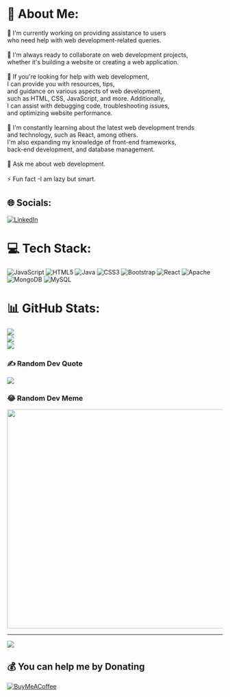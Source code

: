 # 💫 About Me:
🔭 I'm currently working on providing assistance to users<br>      who need help with web development-related queries.<br><br>👯 I'm always ready to collaborate on web development projects,<br>      whether it's building a website or creating a web application.<br><br>🤝 If you're looking for help with web development, <br>      I can provide you with resources, tips,<br>      and guidance on various aspects of web development,<br>      such as HTML, CSS, JavaScript, and more. Additionally, <br>      I can assist with debugging code, troubleshooting issues, <br>      and optimizing website performance.<br><br>🌱 I'm constantly learning about the latest web development trends <br>      and technology, such as React, among others. <br>      I'm also expanding my knowledge of front-end frameworks, <br>      back-end development, and database management.<br><br>💬 Ask me about  web development.<br><br>⚡ Fun fact -I am lazy but smart.


## 🌐 Socials:
[![LinkedIn](https://img.shields.io/badge/LinkedIn-%230077B5.svg?logo=linkedin&logoColor=white)](https://linkedin.com/in/Sanjeev-Samudrala) 

# 💻 Tech Stack:
![JavaScript](https://img.shields.io/badge/javascript-%23323330.svg?style=flat&logo=javascript&logoColor=%23F7DF1E) ![HTML5](https://img.shields.io/badge/html5-%23E34F26.svg?style=flat&logo=html5&logoColor=white) ![Java](https://img.shields.io/badge/java-%23ED8B00.svg?style=flat&logo=java&logoColor=white) ![CSS3](https://img.shields.io/badge/css3-%231572B6.svg?style=flat&logo=css3&logoColor=white) ![Bootstrap](https://img.shields.io/badge/bootstrap-%23563D7C.svg?style=flat&logo=bootstrap&logoColor=white) ![React](https://img.shields.io/badge/react-%2320232a.svg?style=flat&logo=react&logoColor=%2361DAFB) ![Apache](https://img.shields.io/badge/apache-%23D42029.svg?style=flat&logo=apache&logoColor=white) ![MongoDB](https://img.shields.io/badge/MongoDB-%234ea94b.svg?style=flat&logo=mongodb&logoColor=white) ![MySQL](https://img.shields.io/badge/mysql-%2300f.svg?style=flat&logo=mysql&logoColor=white)
# 📊 GitHub Stats:
![](https://github-readme-stats.vercel.app/api?username=sanjusamudrala&theme=midnight-purple&hide_border=false&include_all_commits=true&count_private=true)<br/>
![](https://github-readme-streak-stats.herokuapp.com/?user=sanjusamudrala&theme=midnight-purple&hide_border=false)<br/>
![](https://github-readme-stats.vercel.app/api/top-langs/?username=sanjusamudrala&theme=midnight-purple&hide_border=false&include_all_commits=true&count_private=true&layout=compact)

### ✍️ Random Dev Quote
![](https://quotes-github-readme.vercel.app/api?type=horizontal&theme=radical)

### 😂 Random Dev Meme
<img src="https://random-memer.herokuapp.com/" width="512px"/>

---
[![](https://visitcount.itsvg.in/api?id=sanjusamudrala&icon=6&color=0)](https://visitcount.itsvg.in)

  ## 💰 You can help me by Donating
  [![BuyMeACoffee](https://img.shields.io/badge/Buy%20Me%20a%20Coffee-ffdd00?style=for-the-badge&logo=buy-me-a-coffee&logoColor=black)](https://buymeacoffee.com/Sanjeevsam) 

  
<!-- Proudly created with GPRM ( https://gprm.itsvg.in ) -->
